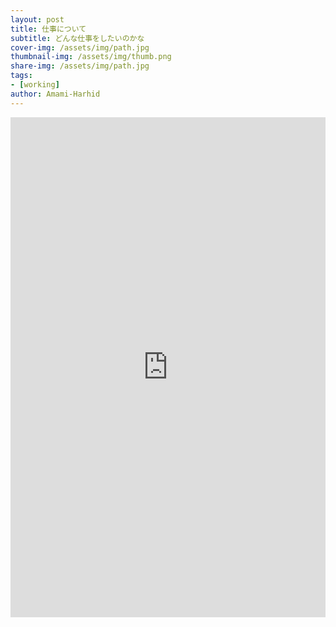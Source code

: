 ```yaml
---
layout: post
title: 仕事について
subtitle: どんな仕事をしたいのかな
cover-img: /assets/img/path.jpg
thumbnail-img: /assets/img/thumb.png
share-img: /assets/img/path.jpg
tags: 
- [working]
author: Amami-Harhid
---
```



 <iframe width="100%" height="800" src="https://docs.google.com/presentation/d/1GxHDP1vOQz0KnZa4anTLpWUHSu9Ol8i9CaZ3CthCRng/edit?usp=sharing" allowfullscreen="allowfullscreen" allowpaymentrequest frameborder="0"></iframe>
 